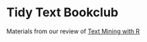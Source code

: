 # Tidy Text Bookclub

Materials from our review of [Text Mining with R](https://www.tidytextmining.com/)
